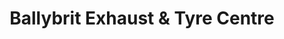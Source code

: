 ---
title: "Ballybrit Exhaust & Tyre Centre"
url: /galway/ballybrit-exhaust-und-tyre-centre/
shop: Reifen
---